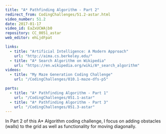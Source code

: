 ```yaml
---
title: "A* Pathfinding Algorithm - Part 2"
redirect_from: CodingChallenges/51.2-astar.html
video_number: 51.2
date: 2017-01-17
video_id: EaZxUCWAjb0
repository: CC_0051_astar
web_editor: ehLjdFpat

links:
  - title: "Artificial Intelligence: A Modern Approach"
    url: "http://aima.cs.berkeley.edu/"
  - title: "A* Search Algorithm on Wikipedia"
    url: "https://en.wikipedia.org/wiki/A*_search_algorithm"
videos:
  - title: "My Maze Generation Coding Challenge"
    url: "/CodingChallenges/010.1-maze-dfs-p5"

parts:
  - title: "A* Pathfinding Algorithm - Part 1"
    url: "/CodingChallenges/051.1-astar"
  - title: "A* Pathfinding Algorithm - Part 3"
    url: "/CodingChallenges/051.3-astar"
---
```


In Part 2 of this A* Algorithm coding challenge, I focus on adding obstacles (walls) to the grid as well as functionality for moving diagonally.
